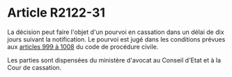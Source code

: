 # Article R2122-31

La décision peut faire l'objet d'un pourvoi en cassation dans un délai de dix jours suivant la notification. Le pourvoi est jugé dans les conditions prévues aux [articles 999 à 1008][1] du code de procédure civile. 
  
  
Les parties sont dispensées du ministère d'avocat au Conseil d'Etat et à la Cour de cassation.

 [1]: /affichCodeArticle.do?cidTexte=LEGITEXT000006070716&idArticle=LEGIARTI000006411695&dateTexte=&categorieLien=cid